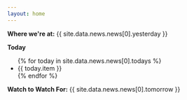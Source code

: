 ```yaml
---
layout: home
---
```

<p class="intro"><b>Where we're at:</b> {{ site.data.news.news[0].yesterday }}</p>

<p class="today"><b>Today</b></p>
<ul class="today">
{% for today in site.data.news.news[0].todays %}
 <li>{{ today.item }}</li>
{% endfor %}
  </ul>

<p class="intro"><b>Watch to Watch For:</b> {{ site.data.news.news[0].tomorrow }}</p>
